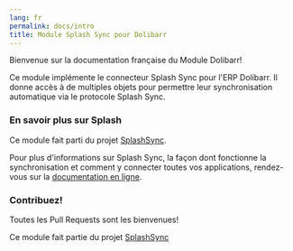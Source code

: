 ```yaml
---
lang: fr
permalink: docs/intro
title: Module Splash Sync pour Dolibarr
---
```


Bienvenue sur la documentation française du Module Dolibarr!

Ce module implémente le connecteur Splash Sync pour l'ERP Dolibarr. Il donne accès à de multiples objets pour permettre leur synchronisation automatique via le protocole Splash Sync. 

### En savoir plus sur Splash

Ce module fait parti du projet [SplashSync](http://www.splashsync.com). 

Pour plus d'informations sur Splash Sync, la façon dont fonctionne la synchronisation et comment y connecter toutes vos applications, rendez-vous sur la [documentation en ligne](http://www.splashsync.com/fr).

### Contribuez!

Toutes les Pull Requests sont les bienvenues!

Ce module fait partie du projet [SplashSync](http://www.splashsync.com)